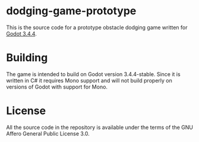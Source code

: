 # dodging-game-prototype

This is the source code for a prototype obstacle dodging game written for [Godot 3.4.4](https://github.com/godotengine/godot/releases/tag/3.4.4-stable).

# Building

The game is intended to build on Godot version 3.4.4-stable. Since it is written in C# it requires Mono support and will not build properly on versions of Godot with support for Mono.

# License

All the source code in the repository is available under the terms of the GNU Affero General Public License 3.0.
